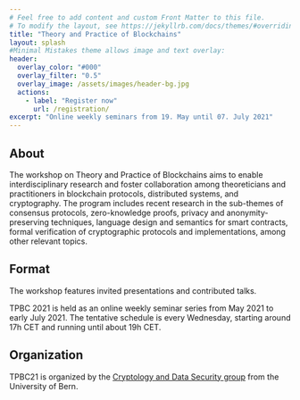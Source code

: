 ```yaml
---
# Feel free to add content and custom Front Matter to this file.
# To modify the layout, see https://jekyllrb.com/docs/themes/#overriding-theme-defaults
title: "Theory and Practice of Blockchains"
layout: splash
#Minimal Mistakes theme allows image and text overlay:
header:
  overlay_color: "#000"
  overlay_filter: "0.5"
  overlay_image: /assets/images/header-bg.jpg
  actions:
    - label: "Register now"
      url: /registration/
excerpt: "Online weekly seminars from 19. May until 07. July 2021"
--- 
```



## About

The workshop on Theory and Practice of Blockchains aims to enable interdisciplinary research and foster collaboration among theoreticians and practitioners in blockchain protocols, distributed systems, and cryptography.
The program includes recent research in the sub-themes of consensus protocols, zero-knowledge proofs, privacy and anonymity-preserving techniques, language design and semantics for smart contracts, formal verification of cryptographic protocols and implementations, among other relevant topics.

## Format

The workshop features invited presentations and contributed talks.

TPBC 2021 is held as an online weekly seminar series from May 2021 to early
July 2021.  The tentative schedule is every Wednesday, starting around 17h
CET and running until about 19h CET.

## Organization

TPBC21 is organized by the [Cryptology and Data Security group](https://crypto.unibe.ch/) from the University of Bern.
